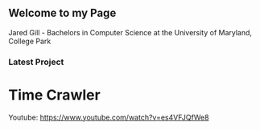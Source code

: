 ## Welcome to my Page

Jared Gill - Bachelors in Computer Science at the University of Maryland, College Park

### Latest Project

# Time Crawler
Youtube: https://www.youtube.com/watch?v=es4VFJQfWe8
